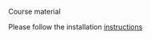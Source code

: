Course material

Please follow the installation [instructions](https://github.com/thauffe/cpeg25/tree/main/programs)
